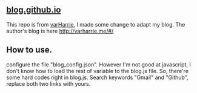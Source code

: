 ## [blog.github.io](https://github.com/varHarrie/varharrie.github.io)

This repo is from [varHarrie](https://github.com/varHarrie/varharrie.github.io), I made some change to adapt my blog.
The author's blog is here http://varharrie.me/#/

## How to use.
configure the file "blog_config.json". However I'm not good at javascript, I don't know how to load the rest of variable to the blog.js file. So, there're some hard codes right in blog.js. Search keywords "Gmail" and "Github", replace both two links with yours.
